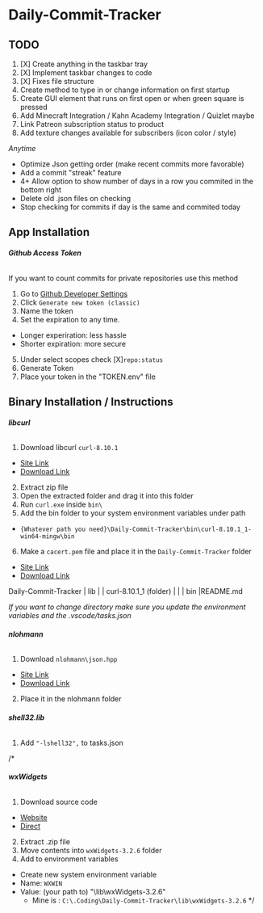 # Daily-Commit-Tracker

## TODO
1. [X] Create anything in the taskbar tray
2. [X] Implement taskbar changes to code
3. [X] Fixes file structure
4. Create method to type in or change information on first startup
5. Create GUI element that runs on first open or when green square is pressed
6. Add Minecraft Integration / Kahn Academy Integration / Quizlet maybe
7. Link Patreon subscription status to product
8. Add texture changes available for subscribers (icon color / style)

*Anytime*
 - Optimize Json getting order (make recent commits more favorable)
 - Add a commit "streak" feature
 - 4+ Allow option to show number of days in a row you commited in the bottom right
 - Delete old .json files on checking
 - Stop checking for commits if day is the same and commited today


## App Installation
###### **Github Access Token**
If you want to count commits for private repositories use this method
1. Go to [Github Developer Settings](https://github.com/settings/tokens)
2. Click `Generate new token (classic)`
3. Name the token
4. Set the expiration to any time. 
 - Longer experiration: less hassle
 - Shorter expiration: more secure
5. Under select scopes check [X]`repo:status`
7. Generate Token
8. Place your token in the "TOKEN.env" file


## Binary Installation / Instructions
###### **libcurl**
1. Download libcurl `curl-8.10.1`
 - [Site Link](https://curl.se/windows/)
 - [Download Link](https://curl.se/windows/dl-8.10.1_1/curl-8.10.1_1-win64-mingw.zip)
2. Extract zip file
3. Open the extracted folder and drag it into this folder
4. Run `curl.exe` inside `bin\`
5. Add the bin folder to your system environment variables under path
 - `{Whatever path you need}\Daily-Commit-Tracker\bin\curl-8.10.1_1-win64-mingw\bin`
6. Make a `cacert.pem` file and place it in the `Daily-Commit-Tracker` folder
 - [Site Link](https://curl.se/docs/caextract.html)
 - [Download Link](https://curl.se/ca/cacert.pem)

Daily-Commit-Tracker
| lib
| | curl-8.10.1_1 (folder)
| | | bin
|README.md

*If you want to change directory make sure you update the environment variables and the .vscode/tasks.json*

###### **nlohmann**
1. Download `nlohmann\json.hpp`
 - [Site Link](https://github.com/nlohmann/json/releases)
 - [Download Link](https://github.com/nlohmann/json/releases/download/v3.11.3/json.hpp)
2. Place it in the nlohmann folder


###### **shell32.lib**
1. Add `"-lshell32",` to tasks.json

/*
###### **wxWidgets**
1. Download source code
  - [Website](https://www.wxwidgets.org/downloads/)
  - [Direct](https://github.com/wxWidgets/wxWidgets/releases/download/v3.2.6/wxWidgets-3.2.6.zip)
2. Extract .zip file
3. Move contents into `wxWidgets-3.2.6` folder
4. Add to environment variables
  - Create new system environment variable
  - Name: `WXWIN`
  - Value: (your path to) "\lib\wxWidgets-3.2.6"
    - Mine is : `C:\.Coding\Daily-Commit-Tracker\lib\wxWidgets-3.2.6`
*/